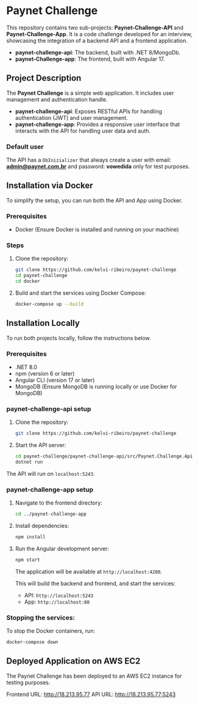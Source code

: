 # Paynet Challenge

This repository contains two sub-projects: **Paynet-Challenge-API** and **Paynet-Challenge-App**. It is a code challenge developed for an interview, showcasing the integration of a backend API and a frontend application.

- **paynet-challenge-api**: The backend, built with .NET 8/MongoDb.
- **paynet-Challenge-app**: The frontend, built with Angular 17.

## Project Description

The **Paynet Challenge** is a simple web application. It includes user management and authentication handle.

- **paynet-challenge-api**: Exposes RESTful APIs for handling authentication (JWT) and user management.
- **paynet-challenge-app**: Provides a responsive user interface that interacts with the API for handling user data and auth.

### Default user 

The API has a `DbInizializer` that always create a user with email: **admin@paynet.com.br** and password: **vowedida** only for test purposes.

## Installation via Docker

To simplify the setup, you can run both the API and App using Docker.

### Prerequisites

- Docker (Ensure Docker is installed and running on your machine)

### Steps

1. Clone the repository:
    ```bash
    git clone https://github.com/kelvi-ribeiro/paynet-challenge
    cd paynet-challenge
    cd docker
    ```

2. Build and start the services using Docker Compose:
    ```bash
    docker-compose up --build
    ```
    
## Installation Locally

To run both projects locally, follow the instructions below.

### Prerequisites

- .NET 8.0
- npm (version 6 or later)
- Angular CLI (version 17 or later)
- MongoDB (Ensure MongoDB is running locally or use Docker for MongoDB)

### paynet-challenge-api setup

1. Clone the repository:
    ```bash
    git clone https://github.com/kelvi-ribeiro/paynet-challenge
    ```

2. Start the API server:
    ```bash
    cd paynet-challenge/paynet-challenge-api/src/Paynet.Challenge.Api
    dotnet run
    ```

 The API will run on `localhost:5243`.

### paynet-challenge-app setup

1. Navigate to the frontend directory:
    ```bash
    cd ../paynet-challenge-app
    ```

2. Install dependencies:
    ```bash
    npm install
    ```

3. Run the Angular development server:
    ```bash
    npm start
    ```

   The application will be available at `http://localhost:4200`.

   This will build the backend and frontend, and start the services:
   - API: `http://localhost:5243`
   - App: `http://localhost:80`

### Stopping the services:
To stop the Docker containers, run:
```bash
docker-compose down
```

## Deployed Application on AWS EC2

The Paynet Challenge has been deployed to an AWS EC2 instance for testing purposes.

Frontend URL: http://18.213.95.77
API URL: http://18.213.95.77:5243
